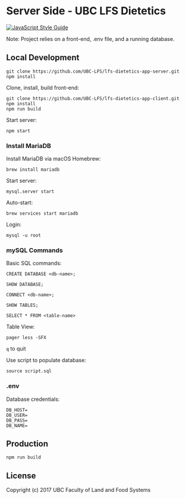 # Server Side - UBC LFS Dietetics

[![JavaScript Style Guide](https://img.shields.io/badge/code_style-standard-brightgreen.svg)](https://standardjs.com)

Note: Project relies on a front-end, .env file, and a running database.  

## Local Development

```
git clone https://github.com/UBC-LFS/lfs-dietetics-app-server.git
npm install
```

Clone, install, build front-end:

```
git clone https://github.com/UBC-LFS/lfs-dietetics-app-client.git
npm install
npm run build
```

Start server:

```
npm start
```


### Install MariaDB

Install MariaDB via macOS Homebrew:

```
brew install mariadb
```

Start server: 

```
mysql.server start
```

Auto-start: 

``` 
brew services start mariadb
```

Login:

```
mysql -u root
```

### mySQL Commands

Basic SQL commands:

```
CREATE DATABASE <db-name>;

SHOW DATABASE;

CONNECT <db-name>;

SHOW TABLES;

SELECT * FROM <table-name>

```

Table View:

``` 
pager less -SFX
```
```q``` to quit


Use script to populate database:

```
source script.sql
```

### .env

Database credentials:

```
DB_HOST=
DB_USER=
DB_PASS=
DB_NAME=
```

## Production

```
npm run build
```

## License 

Copyright (c) 2017 UBC Faculty of Land and Food Systems
